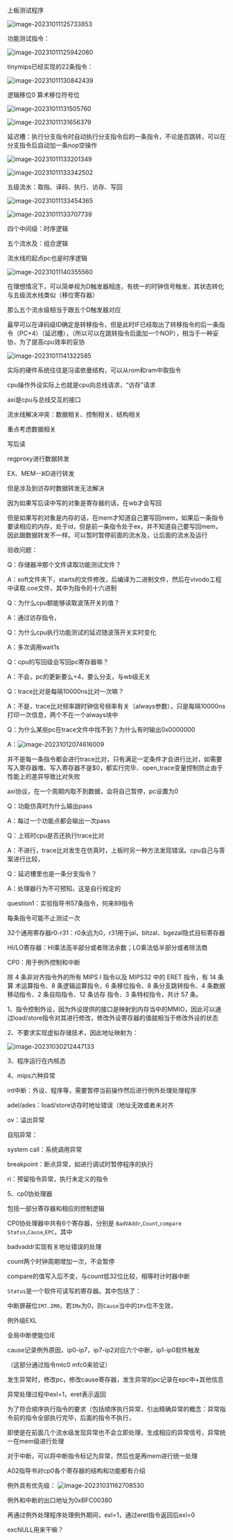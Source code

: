 上板测试程序

![image-20231011125733853](C:\Users\hp\AppData\Roaming\Typora\typora-user-images\image-20231011125733853.png)

功能测试指令：

![image-20231011125942080](C:\Users\hp\AppData\Roaming\Typora\typora-user-images\image-20231011125942080.png)

 

tinymips已经实现的22条指令：

![image-20231011130842439](C:\Users\hp\AppData\Roaming\Typora\typora-user-images\image-20231011130842439.png)

逻辑移位0 算术移位符号位





![image-20231011131505760](C:\Users\hp\AppData\Roaming\Typora\typora-user-images\image-20231011131505760.png)



![image-20231011131656379](C:\Users\hp\AppData\Roaming\Typora\typora-user-images\image-20231011131656379.png)



延迟槽：执行分支指令时自动执行分支指令后的一条指令，不论是否跳转，可以在分支指令后自动加一条nop空操作

![image-20231011133201349](C:\Users\hp\AppData\Roaming\Typora\typora-user-images\image-20231011133201349.png)

![image-20231011133342502](C:\Users\hp\AppData\Roaming\Typora\typora-user-images\image-20231011133342502.png)



五级流水：取指、译码、执行、访存、写回

![image-20231011133454365](C:\Users\hp\AppData\Roaming\Typora\typora-user-images\image-20231011133454365.png)



![image-20231011133707739](C:\Users\hp\AppData\Roaming\Typora\typora-user-images\image-20231011133707739.png)



四个中间级：时序逻辑

五个流水及：组合逻辑

流水线的起点pc也是时序逻辑

![image-20231011140355560](C:\Users\hp\AppData\Roaming\Typora\typora-user-images\image-20231011140355560.png)

在理想情况下，可以简单视为D触发器相连，有统一的时钟信号触发，其状态转化与五级流水线类似（移位寄存器）

那么五个流水级相当于跟五个D触发器对应

最早可以在译码级ID确定是转移指令，但是此时IF已经取出了转移指令的后一条指令（PC+4）（延迟槽），（所以可以在跳转指令后面加一个NOP），相当于一种妥协，为了提高cpu效率的妥协

![image-20231011141322585](C:\Users\hp\AppData\Roaming\Typora\typora-user-images\image-20231011141322585.png)



实际的硬件系统往往是冯诺依曼结构，可以从rom和ram中取指令

cpu操作外设实际上也就是cpu向总线请求，“访存”请求

axi是cpu与总线交互的接口



流水线解决冲突：数据相关、控制相关、结构相关

重点考虑数据相关

写后读

regproxy进行数据转发

EX、MEM--》ID进行转发

但是涉及到访存时数据转发无法解决

因为如果写后读中写的对象是寄存器的话，在wb才会写回

但是如果写的对象是内存的话，在mem才知道自己要写回mem，如果后一条指令要读相应的内存，处于id，但是前一条指令处于ex，并不知道自己要写回mem，因此跟数据转发不一样。可以暂时暂停前面的流水及，让后面的流水及运行



验收问题：

Q：存储器冲那个文件读取功能测试文件？

A：soft文件夹下，starts的文件修改，后编译为二进制文件，然后在vivodo工程中读取.coe文件，其中为指令的十六进制



Q：为什么cpu额能够读取波荡开关的值？

A：通过访存指令，



Q：为什么cpu执行功能测试的延迟随波荡开关实时变化

A：多次调用wait1s



Q：cpu的写回级会写回pc寄存器嘛？

A：不会，pc的更新要么+4，要么分支，与wb级无关



Q：trace比对是每隔10000ns比对一次嘛？

A：不是，trace比对频率跟时钟信号频率有关（always参数），只是每隔10000ns打印一次信息，两个不在一个always块中



Q：为什么某些pc在trace文件中找不到？为什么有时输出0x0000000

A：![image-20231012074616009](C:\Users\hp\AppData\Roaming\Typora\typora-user-images\image-20231012074616009.png)

并不是每一条指令都会进行trace比对，只有满足一定条件才会进行比对，如需要写入寄存器堆、写入寄存器不是$0，都实行完毕、open_trace变量控制防止由于性能上的差异导致比对失败

axi协议，在一个周期内取不到数据，会将自己暂停，pc设置为0



Q：功能仿真时为什么输出pass

A：每过一个功能点都会输出一次pass



Q：上班时cpu是否还执行trace比对

A：不进行，trace比对发生在仿真时，上板时另一种方法发现错误。cpu自己与答案进行比较，



Q：延迟槽里也是一条分支指令？

A：处理器行为不可预知，这是自行规定的















question1：实验指导书57条指令，何来89指令

每条指令可能不止测试一次























32个通用寄存器r0-r31：r0永远为0，r31用于jal，bltzal、bgezal隐式目标寄存器

HI/LO寄存器：HI乘法高半部分或者除法余数；LO乘法低半部分或者除法商

CP0：用于例外控制和中断

除 4 条非对齐指令外的所有 MIPS I 指令以及 MIPS32 中的 ERET 指令，有 14 条算 术运算指令、8 条逻辑运算指令，6 条移位指令、8 条分支跳转指令、4 条数据移动指令、2 条自陷指令、12 条访存 指令、3 条特权指令，共计 57 条。









1、指令控制外设，因为外设提供的接口是映射到内存当中的MMIO，因此可以通过load/store指令对其进行修改，修改外设寄存器的值就相当于修改外设的状态



2、不要求实现虚拟存储技术，因此地址映射为：

![image-20231030212447133](C:\Users\hp\AppData\Roaming\Typora\typora-user-images\image-20231030212447133.png)





3、程序运行在内核态

4、mips六种异常

int中断：外设、程序等，需要暂停当前操作然后进行例外处理处理程序

adel/ades：load/store访存时地址错误（地址无效或者未对齐

ov：溢出异常

自陷异常：

system call：系统调用异常

breakpoint：断点异常，如进行调试时暂停程序的执行

ri：预留指令异常，执行未定义的指令



5、cp0协处理器

包括一部分寄存器和相应的控制逻辑

CP0协处理器中共有6个寄存器，分别是 `BadVAddr`,`Count`,`compare` `Status`,`Cause`,`EPC`，其中

badvaddr实现有关地址错误的处理

count两个时钟周期增加一次，不会暂停

compare的值写入后不变，与count低32位比较，相等时计时器中断

`Status`是一个软件可读写的寄存器。其中包括了：

中断屏蔽位`IM7`..`IM0`，若`IMx`为0，则`Cause`当中的`IPx`位不生效，

例外级EXL

全局中断使能位IE

cause记录例外原因，ip0-ip7，ip7-ip2对应六个中断，ip1-ip0软件触发

（这部分通过指令mtc0 mfc0来验证）



发生异常时，修改pc，修改cause寄存器，发生异常的pc记录在epc中+其他信息

异常处理过程中exl=1，eret表示返回





为了符合顺序执行指令的要求（包括顺序执行异常，引出精确异常的概念：异常指令前的指令全部执行完毕，后面的指令不执行，

即使是在前面几个流水级发现异常也不会立即处理，生成相应的异常信号，异常统一在mem级进行处理

对于中断，可以将中断指令标记为异常，然后也是再mem进行统一处理

A02指导书对cp0各个寄存器的结构和功能都有介绍



例外具有优先级：
![image-20231031162708530](C:\Users\hp\AppData\Roaming\Typora\typora-user-images\image-20231031162708530.png)

例外和中断的出口地址为0xBFC00380

再通过例外处理程序处理例外期间，exl=1，通过eret指令返回后exl=0



excNULL用来干嘛？













































